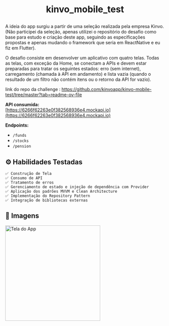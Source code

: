 # <p align="center"> kinvo_mobile_test
<p> A ideia do app surgiu a partir de uma seleção realizada pela empresa Kinvo. (Não participei da seleção, apenas utilizei o repositório do desafio como base para estudo e criação deste app, seguindo as especificações propostas e apenas mudando o framework que seria em ReactNative e eu fiz em Flutter).
  
O desafio consiste em desenvolver um aplicativo com quatro telas. Todas as telas, com exceção da Home, se conectam a APIs e devem estar preparadas para tratar os seguintes estados: erro (sem internet), carregamento (chamada à API em andamento) e lista vazia (quando o resultado de um filtro não contém itens ou o retorno da API for vazio).

link do repo da challenge : https://github.com/kinvoapp/kinvo-mobile-test/tree/master?tab=readme-ov-file

**API consumida:**  
[https://6266f62263e0f382568936e4.mockapi.io](https://6266f62263e0f382568936e4.mockapi.io)

**Endpoints:**

- `/funds`
- `/stocks`
- `/pension`

## ⚙️ Habilidades Testadas

    ✅ Construção de Tela
    ✅ Consumo de API
    ✅ Tratamento de erros
    ✅ Gerenciamento de estado e injeção de dependência com Provider
    ✅ Aplicação dos padrões MVVM e Clean Architecture
    ✅ Implementação do Repository Pattern
    ✅ Integração de bibliotecas externas
    

## 📱 Imagens

<p float="left">
<img src="https://media2.giphy.com/media/v1.Y2lkPTc5MGI3NjExdnNueXVsN3RwMDFieXUwOHRwM2oxNTY0czNkMDNqMWdud3R1N2IxaiZlcD12MV9pbnRlcm5hbF9naWZfYnlfaWQmY3Q9Zw/EZx6ebaCle78w90aji/giphy.gif" alt="Tela do App" width="300"/>
</p>



